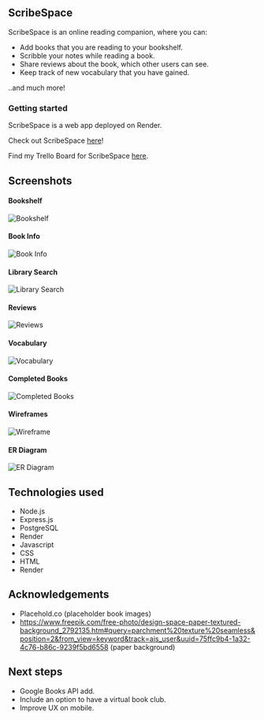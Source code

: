 ## ScribeSpace 
ScribeSpace is an online reading companion, where you can:
- Add books that you are reading to your bookshelf.
- Scribble your notes while reading a book. 
- Share reviews about the book, which other users can see. 
- Keep track of new vocabulary that you have gained. 

..and much more!

### Getting started
ScribeSpace is a web app deployed on Render. 

Check out ScribeSpace [here](https://scribespace.onrender.com/)! 

Find my Trello Board for ScribeSpace [here](https://trello.com/invite/b/0VX8Lv21/ATTI6ad2deda04a0f2a04b188bd44a367d8a7AACF076/project-2-crud-app-scribespace). 

## Screenshots
#### Bookshelf
![Bookshelf](/static/bookshelf.png)

#### Book Info
![Book Info](/static/book_show.png)

#### Library Search
![Library Search](/static/library_search.png)

#### Reviews
![Reviews](/static/reviews.png)

#### Vocabulary
![Vocabulary](/static/vocabulary.png)

#### Completed Books
![Completed Books](/static/completed_books.png)

#### Wireframes 
![Wireframe](/static/wireframes-scribespace-14.5.24.png)

#### ER Diagram
![ER Diagram](/static/er-diagram.png)

## Technologies used
- Node.js
- Express.js
- PostgreSQL
- Render 
- Javascript
- CSS
- HTML
- Render

## Acknowledgements
- Placehold.co (placeholder book images)
- https://www.freepik.com/free-photo/design-space-paper-textured-background_2792135.htm#query=parchment%20texture%20seamless&position=2&from_view=keyword&track=ais_user&uuid=75ffc9b4-1a32-4c76-b86c-9239f5bd6558 (paper background)

## Next steps
- Google Books API add.
- Include an option to have a virtual book club.
- Improve UX on mobile.